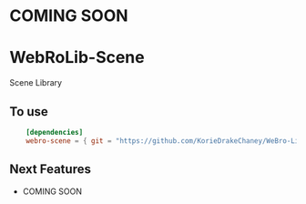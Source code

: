 # COMING SOON

# WebRoLib-Scene
Scene Library

## To use
```  toml
    [dependencies]
    webro-scene = { git = "https://github.com/KorieDrakeChaney/WeBro-Lib/tree/main/webro-scene" }
```


## Next Features
- COMING SOON


